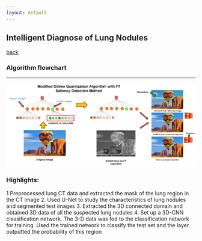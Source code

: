 ```yaml
---
layout: default
---
```


## Intelligent Diagnose of Lung Nodules
[back](./)


### Algorithm flowchart

* * *

![](https://github.com/yiminghit/yiminghit.github.com/blob/master/Octree2.png)



### Highlights:

1.Preprocessed lung CT data and extracted the mask of the lung region in the CT image
2. Used U-Net to study the characteristics of lung nodules and segmented test images
3. Extracted the 3D connected domain and obtained 3D data of all the suspected lung nodules
4. Set up a 3D-CNN classification network. The 3-D data was fed to the classification network for training. Used the trained network to classify the test set and the layer outputted the probability of this region

